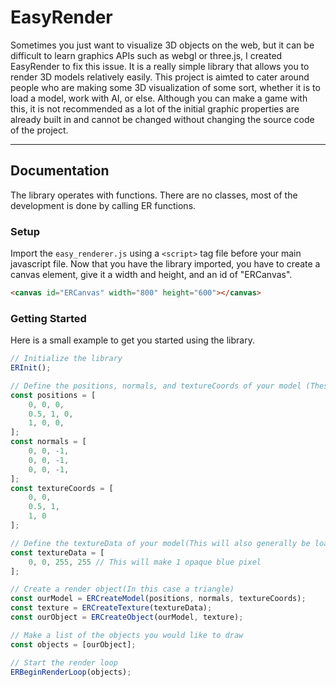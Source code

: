 # EasyRender
Sometimes you just want to visualize 3D objects on the web, but it can be difficult to learn graphics APIs such as webgl or three.js, I created EasyRender to fix this issue. It is a really simple library that allows you to render 3D models relatively easily. This project is aimted to cater around people who are making some 3D visualization of some sort, whether it is to load a model, work with AI, or else. Although you can make a game with this, it is not recommended as a lot of the initial graphic properties are already built in and cannot be changed without changing the source code of the project.

---

## Documentation
The library operates with functions. There are no classes, most of the development is done by calling ER functions.

### Setup
Import the `easy_renderer.js` using a `<script>` tag file before your main javascript file. Now that you have the library imported, you have to create a canvas element, give it a width and height, and an id of "ERCanvas".
```html
<canvas id="ERCanvas" width="800" height="600"></canvas>
```
### Getting Started
Here is a small example to get you started using the library.

```js
// Initialize the library
ERInit();

// Define the positions, normals, and textureCoords of your model (These will generally be loaded from a file)
const positions = [
	0, 0, 0,
	0.5, 1, 0,
	1, 0, 0,
];
const normals = [
	0, 0, -1,
	0, 0, -1,
	0, 0, -1,
];
const textureCoords = [
	0, 0,
	0.5, 1,
	1, 0
];

// Define the textureData of your model(This will also generally be loaded in from a file)
const textureData = [
	0, 0, 255, 255 // This will make 1 opaque blue pixel
];

// Create a render object(In this case a triangle)
const ourModel = ERCreateModel(positions, normals, textureCoords);
const texture = ERCreateTexture(textureData);
const ourObject = ERCreateObject(ourModel, texture);

// Make a list of the objects you would like to draw
const objects = [ourObject];

// Start the render loop
ERBeginRenderLoop(objects);
```